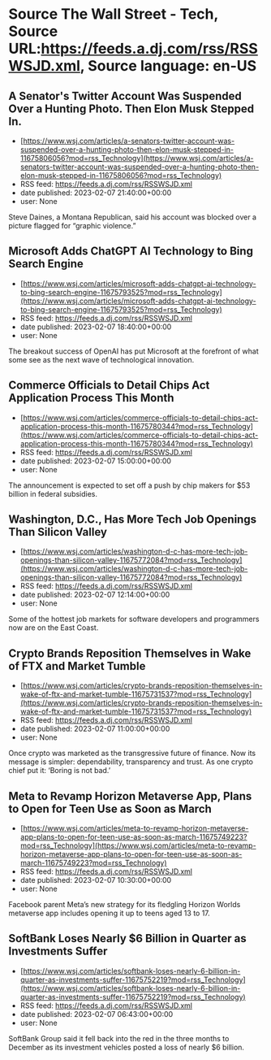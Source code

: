 # Source The Wall Street - Tech, Source URL:https://feeds.a.dj.com/rss/RSSWSJD.xml, Source language: en-US

## A Senator's Twitter Account Was Suspended Over a Hunting Photo. Then Elon Musk Stepped In.
 - [https://www.wsj.com/articles/a-senators-twitter-account-was-suspended-over-a-hunting-photo-then-elon-musk-stepped-in-11675806056?mod=rss_Technology](https://www.wsj.com/articles/a-senators-twitter-account-was-suspended-over-a-hunting-photo-then-elon-musk-stepped-in-11675806056?mod=rss_Technology)
 - RSS feed: https://feeds.a.dj.com/rss/RSSWSJD.xml
 - date published: 2023-02-07 21:40:00+00:00
 - user: None

Steve Daines, a Montana Republican, said his account was blocked over a picture flagged for “graphic violence.”

## Microsoft Adds ChatGPT AI Technology to Bing Search Engine
 - [https://www.wsj.com/articles/microsoft-adds-chatgpt-ai-technology-to-bing-search-engine-11675793525?mod=rss_Technology](https://www.wsj.com/articles/microsoft-adds-chatgpt-ai-technology-to-bing-search-engine-11675793525?mod=rss_Technology)
 - RSS feed: https://feeds.a.dj.com/rss/RSSWSJD.xml
 - date published: 2023-02-07 18:40:00+00:00
 - user: None

The breakout success of OpenAI has put Microsoft at the forefront of what some see as the next wave of technological innovation.

## Commerce Officials to Detail Chips Act Application Process This Month
 - [https://www.wsj.com/articles/commerce-officials-to-detail-chips-act-application-process-this-month-11675780344?mod=rss_Technology](https://www.wsj.com/articles/commerce-officials-to-detail-chips-act-application-process-this-month-11675780344?mod=rss_Technology)
 - RSS feed: https://feeds.a.dj.com/rss/RSSWSJD.xml
 - date published: 2023-02-07 15:00:00+00:00
 - user: None

The announcement is expected to set off a push by chip makers for $53 billion in federal subsidies.

## Washington, D.C., Has More Tech Job Openings Than Silicon Valley
 - [https://www.wsj.com/articles/washington-d-c-has-more-tech-job-openings-than-silicon-valley-11675772084?mod=rss_Technology](https://www.wsj.com/articles/washington-d-c-has-more-tech-job-openings-than-silicon-valley-11675772084?mod=rss_Technology)
 - RSS feed: https://feeds.a.dj.com/rss/RSSWSJD.xml
 - date published: 2023-02-07 12:14:00+00:00
 - user: None

Some of the hottest job markets for software developers and programmers now are on the East Coast.

## Crypto Brands Reposition Themselves in Wake of FTX and Market Tumble
 - [https://www.wsj.com/articles/crypto-brands-reposition-themselves-in-wake-of-ftx-and-market-tumble-11675731537?mod=rss_Technology](https://www.wsj.com/articles/crypto-brands-reposition-themselves-in-wake-of-ftx-and-market-tumble-11675731537?mod=rss_Technology)
 - RSS feed: https://feeds.a.dj.com/rss/RSSWSJD.xml
 - date published: 2023-02-07 11:00:00+00:00
 - user: None

Once crypto was marketed as the transgressive future of finance. Now its message is simpler: dependability, transparency and trust. As one crypto chief put it: ‘Boring is not bad.’

## Meta to Revamp Horizon Metaverse App, Plans to Open for Teen Use as Soon as March
 - [https://www.wsj.com/articles/meta-to-revamp-horizon-metaverse-app-plans-to-open-for-teen-use-as-soon-as-march-11675749223?mod=rss_Technology](https://www.wsj.com/articles/meta-to-revamp-horizon-metaverse-app-plans-to-open-for-teen-use-as-soon-as-march-11675749223?mod=rss_Technology)
 - RSS feed: https://feeds.a.dj.com/rss/RSSWSJD.xml
 - date published: 2023-02-07 10:30:00+00:00
 - user: None

Facebook parent Meta’s new strategy for its fledgling Horizon Worlds metaverse app includes opening it up to teens aged 13 to 17.

## SoftBank Loses Nearly $6 Billion in Quarter as Investments Suffer
 - [https://www.wsj.com/articles/softbank-loses-nearly-6-billion-in-quarter-as-investments-suffer-11675752219?mod=rss_Technology](https://www.wsj.com/articles/softbank-loses-nearly-6-billion-in-quarter-as-investments-suffer-11675752219?mod=rss_Technology)
 - RSS feed: https://feeds.a.dj.com/rss/RSSWSJD.xml
 - date published: 2023-02-07 06:43:00+00:00
 - user: None

SoftBank Group said it fell back into the red in the three months to December as its investment vehicles posted a loss of nearly $6 billion.
